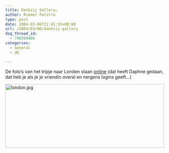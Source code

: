 ```yaml
---
title: Dankzij Gallery…
author: Riemer Palstra
type: post
date: 2004-03-06T21:41:33+00:00
url: /2004/03/06/dankzij-gallery
dsq_thread_id:
  - 796569406
categories:
  - General
  - UK

---
```

De foto&#8217;s van het tripje naar Londen staan [online][1] (dat heeft Daphne gedaan, dat heb je als je je vriendin overal en nergens logins geeft&#8230;)

[<img data-recalc-dims="1" loading="lazy" decoding="async" alt="london.jpg" src="https://i0.wp.com/www.palstra.com/mt/archives/images/london.jpg?resize=500%2C200&#038;ssl=1" width="500" height="200" border="
0" />][1]

 [1]: http://www.palstra.com/gallery/